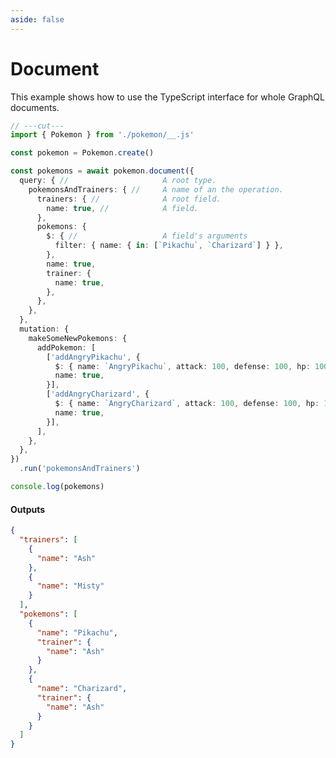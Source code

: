 ```yaml
---
aside: false
---
```


# Document

This example shows how to use the TypeScript interface for whole GraphQL documents.

<!-- dprint-ignore-start -->
```ts twoslash
// ---cut---
import { Pokemon } from './pokemon/__.js'

const pokemon = Pokemon.create()

const pokemons = await pokemon.document({
  query: { //                     A root type.
    pokemonsAndTrainers: { //     A name of an the operation.
      trainers: { //              A root field.
        name: true, //            A field.
      },
      pokemons: {
        $: { //                   A field's arguments
          filter: { name: { in: [`Pikachu`, `Charizard`] } },
        },
        name: true,
        trainer: {
          name: true,
        },
      },
    },
  },
  mutation: {
    makeSomeNewPokemons: {
      addPokemon: [
        ['addAngryPikachu', {
          $: { name: `AngryPikachu`, attack: 100, defense: 100, hp: 100 },
          name: true,
        }],
        ['addAngryCharizard', {
          $: { name: `AngryCharizard`, attack: 100, defense: 100, hp: 100 },
          name: true,
        }],
      ],
    },
  },
})
  .run('pokemonsAndTrainers')

console.log(pokemons)
```
<!-- dprint-ignore-end -->

#### Outputs

<!-- dprint-ignore-start -->
```json
{
  "trainers": [
    {
      "name": "Ash"
    },
    {
      "name": "Misty"
    }
  ],
  "pokemons": [
    {
      "name": "Pikachu",
      "trainer": {
        "name": "Ash"
      }
    },
    {
      "name": "Charizard",
      "trainer": {
        "name": "Ash"
      }
    }
  ]
}
```
<!-- dprint-ignore-end -->
